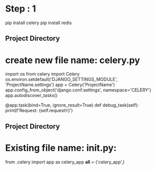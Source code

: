 # Step : 1
pip install celery
pip install redis


## Project Directory
# create new file name: celery.py

import os
from celery import Celery
os.environ.setdefault('DJANGO_SETTINGS_MODULE', 'ProjectName.settings')
app = Celery('ProjectName')
app.config_from_object('django.conf:settings', namespace='CELERY')
app.autodiscover_tasks()

@app.task(bind=True, ignore_result=True)
def debug_task(self):
    print(f'Request: {self.request!r}')

## Project Directory
# Existing file name: __init__.py:

from .celery import app as celery_app
__all__ = ('celery_app',)

